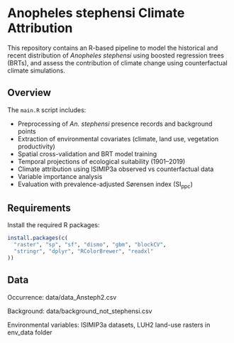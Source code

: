 # Anopheles stephensi Climate Attribution

This repository contains an R-based pipeline to model the historical and recent distribution of *Anopheles stephensi* using boosted regression trees (BRTs), and assess the contribution of climate change using counterfactual climate simulations.

## Overview

The `main.R` script includes:

- Preprocessing of *An. stephensi* presence records and background points
- Extraction of environmental covariates (climate, land use, vegetation productivity)
- Spatial cross-validation and BRT model training
- Temporal projections of ecological suitability (1901–2019)
- Climate attribution using ISIMIP3a observed vs counterfactual data
- Variable importance analysis
- Evaluation with prevalence-adjusted Sørensen index (SI<sub>ppc</sub>)

## Requirements

Install the required R packages:

```r
install.packages(c(
  "raster", "sp", "sf", "dismo", "gbm", "blockCV",
  "stringr", "dplyr", "RColorBrewer", "readxl"
))
```
## Data

Occurrence: data/data_Ansteph2.csv

Background: data/background_not_stephensi.csv

Environmental variables: ISIMIP3a datasets, LUH2 land-use rasters in env_data folder

